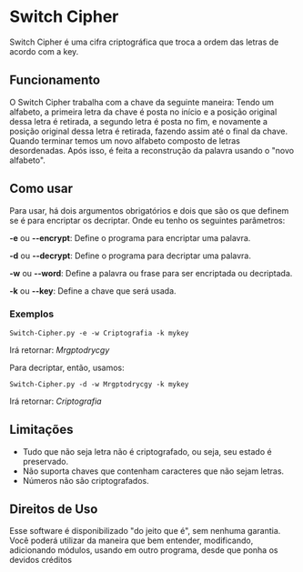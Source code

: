 # Switch Cipher
Switch Cipher é uma cifra criptográfica que troca a ordem das letras de acordo com a key.

## Funcionamento

O Switch Cipher trabalha com a chave da seguinte maneira: Tendo um alfabeto, a primeira letra da chave é posta no início e a posição original dessa letra é retirada, a segundo letra é posta no fim, e novamente a posição original dessa letra é retirada, fazendo assim até o final da chave. Quando terminar temos um novo alfabeto composto de letras desordenadas. Após isso, é feita a reconstrução da palavra usando o "novo alfabeto".

## Como usar

Para usar, há dois argumentos obrigatórios e dois que são os que definem se é para encriptar os decriptar. Onde eu tenho os seguintes parâmetros:

**-e** ou **--encrypt**: Define o programa para encriptar uma palavra.

**-d** ou **--decrypt**: Define o programa para decriptar uma palavra.

**-w** ou **--word**: Define a palavra ou frase para ser encriptada ou decriptada.

**-k** ou **--key**: Define a chave que será usada.

### Exemplos

```
Switch-Cipher.py -e -w Criptografia -k mykey
```

Irá retornar: *Mrgptodrycgy*

Para decriptar, então, usamos:

```
Switch-Cipher.py -d -w Mrgptodrycgy -k mykey
```

Irá retornar: *Criptografia*

## Limitações

* Tudo que não seja letra não é criptografado, ou seja, seu estado é preservado.
* Não suporta chaves que contenham caracteres que não sejam letras.
* Números não são criptografados.

## Direitos de Uso

Esse software é disponibilizado "do jeito que é", sem nenhuma garantia. Você poderá utilizar da maneira que bem entender, modificando, adicionando módulos, usando em outro programa, desde que ponha os devidos créditos
